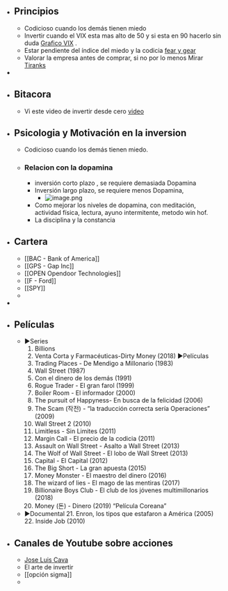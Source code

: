 - ## Principios
	- Codicioso cuando los demás tienen miedo
	- Invertir cuando el VIX esta mas alto de 50 y si esta en 90 hacerlo sin duda [Grafico VIX](https://es.tradingview.com/chart/y3tY2X4B/) .
	- Estar pendiente del índice del miedo y la codicia [fear y gear](https://money.cnn.com/data/fear-and-greed/)
	- Valorar la empresa antes de comprar, si no por lo menos Mirar [Tiranks](https://www.tipranks.com)
-
- ## Bitacora
	- Vi este video de invertir desde cero [video](https://youtu.be/NWgZHNpI25Y)
- ## Psicologia y Motivación en la inversion
	- Codicioso cuando los demás tienen miedo.
	- ### Relacion con la dopamina
		- inversión corto plazo , se requiere demasiada Dopamina
		- Inversión largo plazo, se requiere menos Dopamina,
			- ![image.png](../assets/image_1643545902437_0.png)
		- Como mejorar los niveles de dopamina, con meditación, actividad física, lectura, ayuno intermitente, metodo win hof.
		- La disciplina y la constancia
- ## Cartera
	- [[BAC - Bank of America]]
	- [[GPS - Gap Inc]]
	- [[OPEN Opendoor Technologies]]
	- [[F - Ford]]
	- [[SPY]]
	-
-
- ## Películas
	- ►Series 
	  1. Billions
	  2. Venta Corta y Farmacéuticas-Dirty Money (2018)
	  ►Películas
	  3. Trading Places - De Mendigo a Millonario (1983)
	  4. Wall Street (1987)
	  5. Con el dinero de los demás (1991)
	  6. Rogue Trader - El gran farol (1999)
	  7. Boiler Room - El informador (2000)
	  8. The pursuit of Happyness- En busca de la felicidad (2006)
	  9. The Scam (작전) - “la traducción correcta sería Operaciones” (2009)
	  10. Wall Street 2 (2010)
	  11. Limitless - Sin Limites (2011)
	  12. Margin Call - El precio de la codicia (2011)
	  13. Assault on Wall Street - Asalto a Wall Street (2013)
	  14. The Wolf of Wall Street - El lobo de Wall Street (2013)
	  15. Capital - El Capital (2012)
	  16. The Big Short - La gran apuesta (2015)
	  17. Money Monster - El maestro del dinero (2016)
	  18. The wizard of lies -  El mago de las mentiras (2017)
	  19. Billionaire Boys Club - El club de los jóvenes multimillonarios (2018)
	  20. Money (돈) - Dinero (2019) “Película Coreana”
	- ►Documental 
	  21. Enron, los tipos que estafaron a América (2005)
	  22. Inside Job (2010)
- ## Canales de Youtube sobre acciones
	- [Jose Luis Cava](https://youtube.com/playlist?list=PL-j1qqL5tzpcUN5_IRhugLxmnTTpEiwUz)
	- El arte de invertir
	- [[opción sigma]]
	-